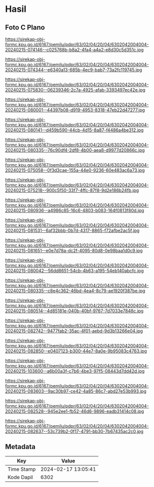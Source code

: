 # Hasil

## Foto C Plano

https://sirekap-obj-formc.kpu.go.id/6167/pemilu/pdpr/63/02/04/20/04/6302042004004-20240215-074146--c025768b-b8a2-4fa4-a4a2-e8d30c5d351c.jpg

https://sirekap-obj-formc.kpu.go.id/6167/pemilu/pdpr/63/02/04/20/04/6302042004004-20240215-074344--e6340a13-685b-4ec9-bab7-73a2fc119745.jpg

https://sirekap-obj-formc.kpu.go.id/6167/pemilu/pdpr/63/02/04/20/04/6302042004004-20240215-075830--06239346-2c7a-4925-afab-3393497ec42e.jpg

https://sirekap-obj-formc.kpu.go.id/6167/pemilu/pdpr/63/02/04/20/04/6302042004004-20240215-080001--44397b08-d919-4953-8318-47eb22d47277.jpg

https://sirekap-obj-formc.kpu.go.id/6167/pemilu/pdpr/63/02/04/20/04/6302042004004-20240215-080141--d459b590-44cb-4d15-8a87-f4486a4be312.jpg

https://sirekap-obj-formc.kpu.go.id/6167/pemilu/pdpr/63/02/04/20/04/6302042004004-20240215-080335--76c90df4-2df8-4b00-aea8-d9977d20866c.jpg

https://sirekap-obj-formc.kpu.go.id/6167/pemilu/pdpr/63/02/04/20/04/6302042004004-20240215-075058--0f3d3cae-155a-44e0-9236-60e483ac6a73.jpg

https://sirekap-obj-formc.kpu.go.id/6167/pemilu/pdpr/63/02/04/20/04/6302042004004-20240215-075218--900c5f50-33f7-4ffc-87f8-9d2e186b24fb.jpg

https://sirekap-obj-formc.kpu.go.id/6167/pemilu/pdpr/63/02/04/20/04/6302042004004-20240215-080936--a4986c85-16c6-4803-b083-164f0813f80d.jpg

https://sirekap-obj-formc.kpu.go.id/6167/pemilu/pdpr/63/02/04/20/04/6302042004004-20240215-081531--6af32bbb-0b7d-4317-8865-f72afbe2ac5f.jpg

https://sirekap-obj-formc.kpu.go.id/6167/pemilu/pdpr/63/02/04/20/04/6302042004004-20240215-081651--e0e7d78a-dc2f-4095-80d8-0e98baa1d0c9.jpg

https://sirekap-obj-formc.kpu.go.id/6167/pemilu/pdpr/63/02/04/20/04/6302042004004-20240215-080042--56dd8651-54cb-4b63-a195-54eb140abcfc.jpg

https://sirekap-obj-formc.kpu.go.id/6167/pemilu/pdpr/63/02/04/20/04/6302042004004-20240215-080335--c8e4c362-46bd-4ea4-8c79-ae1920f387be.jpg

https://sirekap-obj-formc.kpu.go.id/6167/pemilu/pdpr/63/02/04/20/04/6302042004004-20240215-080514--4d85181e-040b-40bf-9767-7d7033e7848c.jpg

https://sirekap-obj-formc.kpu.go.id/6167/pemilu/pdpr/63/02/04/20/04/6302042004004-20240215-082742--9477fab2-35ac-4f01-aebd-9d3b13266e04.jpg

https://sirekap-obj-formc.kpu.go.id/6167/pemilu/pdpr/63/02/04/20/04/6302042004004-20240215-082850--e0407123-b300-44e7-8a0e-9b95083c4763.jpg

https://sirekap-obj-formc.kpu.go.id/6167/pemilu/pdpr/63/02/04/20/04/6302042004004-20240215-103600--a6b00a3f-c7b6-4be3-97f5-08443d7dd42d.jpg

https://sirekap-obj-formc.kpu.go.id/6167/pemilu/pdpr/63/02/04/20/04/6302042004004-20240215-083603--9ac30b97-ce42-4a85-86c7-abd27e53b993.jpg

https://sirekap-obj-formc.kpu.go.id/6167/pemilu/pdpr/63/02/04/20/04/6302042004004-20240215-082528--945e2ee1-fb52-46d6-9896-eadb31414c08.jpg

https://sirekap-obj-formc.kpu.go.id/6167/pemilu/pdpr/63/02/04/20/04/6302042004004-20240215-082637--53c739b2-0f17-4791-bb30-7b67435ac2c0.jpg


## Metadata

| Key        | Value               |
| ---------- | ------------------- |
| Time Stamp | 2024-02-17 13:05:41 |
| Kode Dapil | 6302                |



